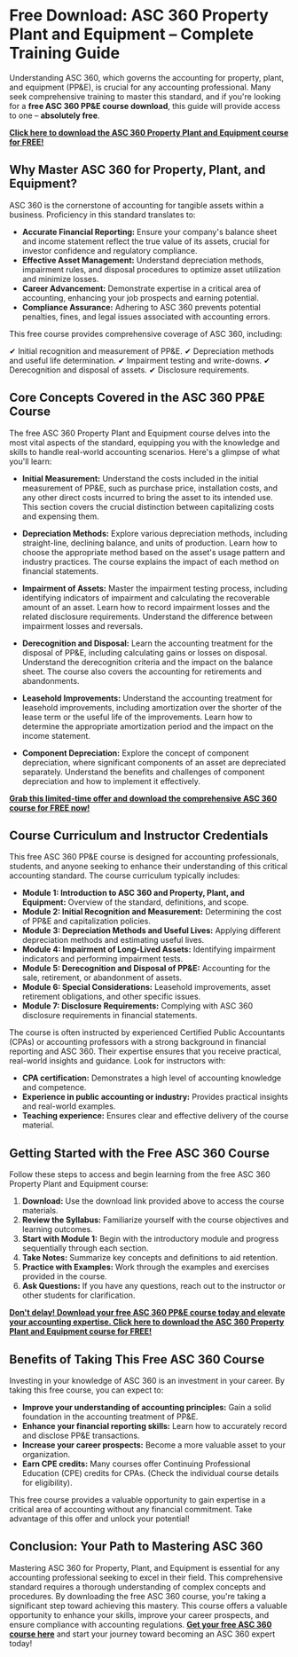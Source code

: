 # Free Download: ASC 360 Property Plant and Equipment – Complete Training Guide

Understanding ASC 360, which governs the accounting for property, plant, and equipment (PP&E), is crucial for any accounting professional. Many seek comprehensive training to master this standard, and if you're looking for a **free ASC 360 PP&E course download**, this guide will provide access to one – **absolutely free**.

[**Click here to download the ASC 360 Property Plant and Equipment course for FREE!**](https://udemywork.com/asc-360-property-plant-and-equipment)

## Why Master ASC 360 for Property, Plant, and Equipment?

ASC 360 is the cornerstone of accounting for tangible assets within a business. Proficiency in this standard translates to:

*   **Accurate Financial Reporting:** Ensure your company's balance sheet and income statement reflect the true value of its assets, crucial for investor confidence and regulatory compliance.
*   **Effective Asset Management:** Understand depreciation methods, impairment rules, and disposal procedures to optimize asset utilization and minimize losses.
*   **Career Advancement:** Demonstrate expertise in a critical area of accounting, enhancing your job prospects and earning potential.
*   **Compliance Assurance:** Adhering to ASC 360 prevents potential penalties, fines, and legal issues associated with accounting errors.

This free course provides comprehensive coverage of ASC 360, including:

✔ Initial recognition and measurement of PP&E.
✔ Depreciation methods and useful life determination.
✔ Impairment testing and write-downs.
✔ Derecognition and disposal of assets.
✔ Disclosure requirements.

## Core Concepts Covered in the ASC 360 PP&E Course

The free ASC 360 Property Plant and Equipment course delves into the most vital aspects of the standard, equipping you with the knowledge and skills to handle real-world accounting scenarios. Here's a glimpse of what you'll learn:

*   **Initial Measurement:** Understand the costs included in the initial measurement of PP&E, such as purchase price, installation costs, and any other direct costs incurred to bring the asset to its intended use. This section covers the crucial distinction between capitalizing costs and expensing them.

*   **Depreciation Methods:** Explore various depreciation methods, including straight-line, declining balance, and units of production. Learn how to choose the appropriate method based on the asset's usage pattern and industry practices. The course explains the impact of each method on financial statements.

*   **Impairment of Assets:** Master the impairment testing process, including identifying indicators of impairment and calculating the recoverable amount of an asset. Learn how to record impairment losses and the related disclosure requirements. Understand the difference between impairment losses and reversals.

*   **Derecognition and Disposal:** Learn the accounting treatment for the disposal of PP&E, including calculating gains or losses on disposal. Understand the derecognition criteria and the impact on the balance sheet. The course also covers the accounting for retirements and abandonments.

*   **Leasehold Improvements:** Understand the accounting treatment for leasehold improvements, including amortization over the shorter of the lease term or the useful life of the improvements. Learn how to determine the appropriate amortization period and the impact on the income statement.

*   **Component Depreciation:** Explore the concept of component depreciation, where significant components of an asset are depreciated separately. Understand the benefits and challenges of component depreciation and how to implement it effectively.

[**Grab this limited-time offer and download the comprehensive ASC 360 course for FREE now!**](https://udemywork.com/asc-360-property-plant-and-equipment)

## Course Curriculum and Instructor Credentials

This free ASC 360 PP&E course is designed for accounting professionals, students, and anyone seeking to enhance their understanding of this critical accounting standard. The course curriculum typically includes:

*   **Module 1: Introduction to ASC 360 and Property, Plant, and Equipment:** Overview of the standard, definitions, and scope.
*   **Module 2: Initial Recognition and Measurement:** Determining the cost of PP&E and capitalization policies.
*   **Module 3: Depreciation Methods and Useful Lives:** Applying different depreciation methods and estimating useful lives.
*   **Module 4: Impairment of Long-Lived Assets:** Identifying impairment indicators and performing impairment tests.
*   **Module 5: Derecognition and Disposal of PP&E:** Accounting for the sale, retirement, or abandonment of assets.
*   **Module 6: Special Considerations:** Leasehold improvements, asset retirement obligations, and other specific issues.
*   **Module 7: Disclosure Requirements:** Complying with ASC 360 disclosure requirements in financial statements.

The course is often instructed by experienced Certified Public Accountants (CPAs) or accounting professors with a strong background in financial reporting and ASC 360. Their expertise ensures that you receive practical, real-world insights and guidance. Look for instructors with:

*   **CPA certification:** Demonstrates a high level of accounting knowledge and competence.
*   **Experience in public accounting or industry:** Provides practical insights and real-world examples.
*   **Teaching experience:** Ensures clear and effective delivery of the course material.

## Getting Started with the Free ASC 360 Course

Follow these steps to access and begin learning from the free ASC 360 Property Plant and Equipment course:

1.  **Download:** Use the download link provided above to access the course materials.
2.  **Review the Syllabus:** Familiarize yourself with the course objectives and learning outcomes.
3.  **Start with Module 1:** Begin with the introductory module and progress sequentially through each section.
4.  **Take Notes:** Summarize key concepts and definitions to aid retention.
5.  **Practice with Examples:** Work through the examples and exercises provided in the course.
6.  **Ask Questions:** If you have any questions, reach out to the instructor or other students for clarification.

[**Don't delay! Download your free ASC 360 PP&E course today and elevate your accounting expertise. Click here to download the ASC 360 Property Plant and Equipment course for FREE!**](https://udemywork.com/asc-360-property-plant-and-equipment)

## Benefits of Taking This Free ASC 360 Course

Investing in your knowledge of ASC 360 is an investment in your career. By taking this free course, you can expect to:

*   **Improve your understanding of accounting principles:** Gain a solid foundation in the accounting treatment of PP&E.
*   **Enhance your financial reporting skills:** Learn how to accurately record and disclose PP&E transactions.
*   **Increase your career prospects:** Become a more valuable asset to your organization.
*   **Earn CPE credits:** Many courses offer Continuing Professional Education (CPE) credits for CPAs. (Check the individual course details for eligibility).

This free course provides a valuable opportunity to gain expertise in a critical area of accounting without any financial commitment. Take advantage of this offer and unlock your potential!

## Conclusion: Your Path to Mastering ASC 360

Mastering ASC 360 for Property, Plant, and Equipment is essential for any accounting professional seeking to excel in their field. This comprehensive standard requires a thorough understanding of complex concepts and procedures. By downloading the free ASC 360 course, you're taking a significant step toward achieving this mastery. This course offers a valuable opportunity to enhance your skills, improve your career prospects, and ensure compliance with accounting regulations. **[Get your free ASC 360 course here](https://udemywork.com/asc-360-property-plant-and-equipment)** and start your journey toward becoming an ASC 360 expert today!

